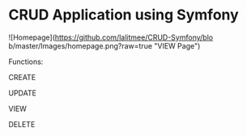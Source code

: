 CRUD Application using Symfony
===

![Homepage](https://github.com/lalitmee/CRUD-Symfony/blo b/master/Images/homepage.png?raw=true "VIEW Page")

Functions:

CREATE

UPDATE

VIEW

DELETE


